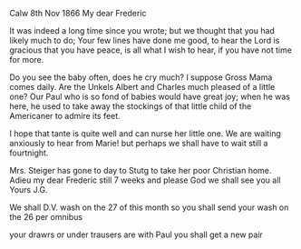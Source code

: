  Calw 8th Nov 1866
My dear Frederic

It was indeed a long time since you wrote; but we thought that you had likely much to do; Your few lines have done me good, to hear the Lord is gracious that you have peace, is all what I wish to hear, if you have not time for more.

Do you see the baby often, does he cry much? I suppose Gross Mama comes daily. Are the Unkels Albert and Charles much pleased of a little one? Our Paul who is so fond of babies would have great joy; when he was here, he used to take away the stockings of that little child of the Americaner to admire its feet.

I hope that tante is quite well and can nurse her little one. 
We are waiting anxiously to hear from Marie! but perhaps we shall have to wait still a fourtnight.

Mrs. Steiger has gone to day to Stutg to take her poor Christian home. Adieu my dear Frederic still 7 weeks and please God we shall see you all  Yours J.G.

We shall D.V. wash on the 27 of this month so you shall send your wash on the 26 per omnibus

your drawrs or under trausers are with Paul you shall get a new pair 